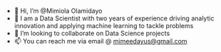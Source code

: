 - 👋 Hi, I’m @Mimiola Olamidayo
- 👀 I am a Data Scientist with two years of experience driving analytic innovation and applying machine learning to tackle problems
- 💞️ I’m looking to collaborate on Data Science projects 
- 📫 You can reach me via email @ mimeedayus@gmail.com

<!---
Mimiola17/Mimiola17 is a ✨ special ✨ repository because its `README.md` (this file) appears on your GitHub profile.
You can click the Preview link to take a look at your changes.
--->
